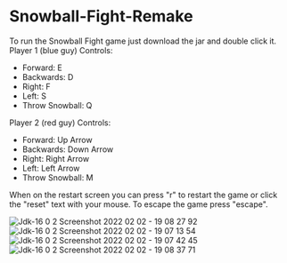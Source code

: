 # Snowball-Fight-Remake

To run the Snowball Fight game just download the jar and double click it.
Player 1 (blue guy) Controls:
- Forward:   E
- Backwards: D
- Right:     F
- Left:      S
- Throw Snowball: Q

Player 2 (red guy) Controls:
- Forward:   Up Arrow
- Backwards: Down Arrow
- Right:     Right Arrow
- Left:      Left Arrow
- Throw Snowball: M

When on the restart screen you can press "r" to restart the game or click the "reset" text with your mouse.
To escape the game press "escape".

![Jdk-16 0 2 Screenshot 2022 02 02 - 19 08 27 92](https://user-images.githubusercontent.com/47724472/152275007-27b61f29-c7fd-4cc6-ba3c-9907f8dd74d2.png)
![Jdk-16 0 2 Screenshot 2022 02 02 - 19 07 13 54](https://user-images.githubusercontent.com/47724472/152274941-e3403bf5-d122-408d-a67b-f9b7c57bbbfa.png)
![Jdk-16 0 2 Screenshot 2022 02 02 - 19 07 42 45](https://user-images.githubusercontent.com/47724472/152274942-cb1d889d-fbc5-47f4-b61a-e02cec304ff1.png)
![Jdk-16 0 2 Screenshot 2022 02 02 - 19 08 37 71](https://user-images.githubusercontent.com/47724472/152275008-b413f2ae-3c2a-46ef-aeaf-9fecadaa13cb.png)
